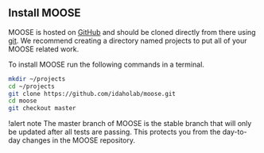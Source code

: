 ## Install MOOSE

MOOSE is hosted on [GitHub](https://github.com/idaholab/moose) and should be cloned directly from there using [git](https://git-scm.com/). We recommend creating a directory named projects to put all of your MOOSE related work.

To install MOOSE run the following commands in a terminal.

```bash
mkdir ~/projects
cd ~/projects
git clone https://github.com/idaholab/moose.git
cd moose
git checkout master
```

!alert note
The master branch of MOOSE is the stable branch that will only be updated after all tests are
passing. This protects you from the day-to-day changes in the MOOSE repository.
